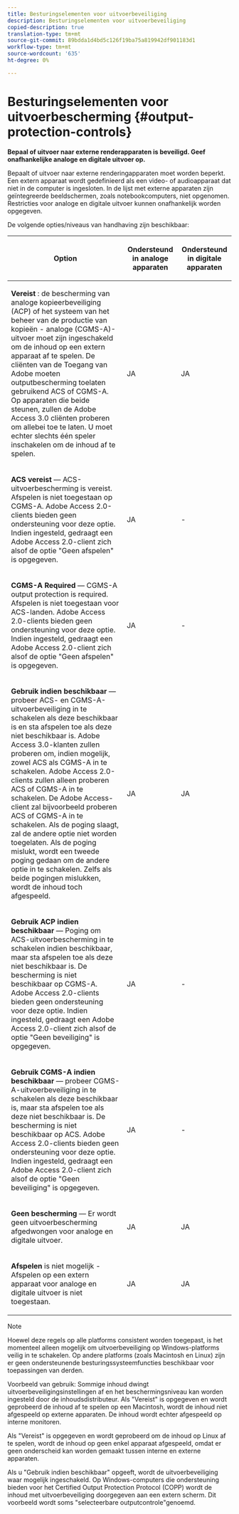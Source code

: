 ```yaml
---
title: Besturingselementen voor uitvoerbeveiliging
description: Besturingselementen voor uitvoerbeveiliging
copied-description: true
translation-type: tm+mt
source-git-commit: 89bdda1d4bd5c126f19ba75a819942df901183d1
workflow-type: tm+mt
source-wordcount: '635'
ht-degree: 0%

---
```



# Besturingselementen voor uitvoerbescherming {#output-protection-controls}

**Bepaal of uitvoer naar externe renderapparaten is beveiligd. Geef onafhankelijke analoge en digitale uitvoer op.**

Bepaalt of uitvoer naar externe renderingapparaten moet worden beperkt. Een extern apparaat wordt gedefinieerd als een video- of audioapparaat dat niet in de computer is ingesloten. In de lijst met externe apparaten zijn geïntegreerde beeldschermen, zoals notebookcomputers, niet opgenomen. Restricties voor analoge en digitale uitvoer kunnen onafhankelijk worden opgegeven.

De volgende opties/niveaus van handhaving zijn beschikbaar:

<table frame="all" colsep="0" rowsep="1" id="adobetable_fvw_5fx_n4"> 
 <thead class="- topic/thead "> 
  <tr rowsep="1" class="- topic/row "> 
   <th colname="1" class="- topic/entry entry"> <p class="- topic/p ">Option </p> </th> 
   <th colname="2" class="- topic/entry entry"> <p class="- topic/p ">Ondersteund in analoge apparaten </p> </th> 
   <th colname="3" class="- topic/entry entry"> <p class="- topic/p ">Ondersteund in digitale apparaten </p> </th> 
  </tr> 
 </thead>
 <tbody class="- topic/tbody "> 
  <tr rowsep="1" class="- topic/row "> 
   <td colname="1" class="- topic/entry "> <p class="- topic/p "><b class="+ topic/ph hi-d/b ">Vereist</b> : de bescherming van analoge kopieerbeveiliging (ACP) of het systeem van het beheer van de productie van kopieën - analoge (CGMS-A)-uitvoer moet zijn ingeschakeld om de inhoud op een extern apparaat af te spelen. De cliënten van de Toegang van Adobe moeten outputbescherming toelaten gebruikend ACS of CGMS-A. Op apparaten die beide steunen, zullen de Adobe Access 3.0 cliënten proberen om allebei toe te laten. U moet echter slechts één speler inschakelen om de inhoud af te spelen. </p> </td> 
   <td colname="2" class="- topic/entry "> <p class="- topic/p ">JA </p> </td> 
   <td colname="3" class="- topic/entry "> <p class="- topic/p ">JA </p> </td> 
  </tr> 
  <tr rowsep="1" class="- topic/row "> 
   <td colname="1" class="- topic/entry "> <p class="- topic/p "><b class="+ topic/ph hi-d/b ">ACS vereist</b>  — ACS-uitvoerbescherming is vereist. Afspelen is niet toegestaan op CGMS-A. Adobe Access 2.0-clients bieden geen ondersteuning voor deze optie. Indien ingesteld, gedraagt een Adobe Access 2.0-client zich alsof de optie "Geen afspelen" is opgegeven. </p> </td> 
   <td colname="2" class="- topic/entry "> <p class="- topic/p ">JA </p> </td> 
   <td colname="3" class="- topic/entry "> <p class="- topic/p ">- </p> </td> 
  </tr> 
  <tr rowsep="1" class="- topic/row "> 
   <td colname="1" class="- topic/entry "> <p class="- topic/p "><b class="+ topic/ph hi-d/b ">CGMS-A Required</b>  — CGMS-A output protection is required. Afspelen is niet toegestaan voor ACS-landen. Adobe Access 2.0-clients bieden geen ondersteuning voor deze optie. Indien ingesteld, gedraagt een Adobe Access 2.0-client zich alsof de optie "Geen afspelen" is opgegeven. </p> </td> 
   <td colname="2" class="- topic/entry "> <p class="- topic/p ">JA </p> </td> 
   <td colname="3" class="- topic/entry "> <p class="- topic/p ">- </p> </td> 
  </tr> 
  <tr rowsep="1" class="- topic/row "> 
   <td colname="1" class="- topic/entry "> <p class="- topic/p "><b class="+ topic/ph hi-d/b ">Gebruik indien beschikbaar</b>  — probeer ACS- en CGMS-A-uitvoerbeveiliging in te schakelen als deze beschikbaar is en sta afspelen toe als deze niet beschikbaar is. Adobe Access 3.0-klanten zullen proberen om, indien mogelijk, zowel ACS als CGMS-A in te schakelen. Adobe Access 2.0-clients zullen alleen proberen ACS of CGMS-A in te schakelen. De Adobe Access-client zal bijvoorbeeld proberen ACS of CGMS-A in te schakelen. Als de poging slaagt, zal de andere optie niet worden toegelaten. Als de poging mislukt, wordt een tweede poging gedaan om de andere optie in te schakelen. Zelfs als beide pogingen mislukken, wordt de inhoud toch afgespeeld. </p> </td> 
   <td colname="2" class="- topic/entry "> <p class="- topic/p ">JA </p> </td> 
   <td colname="3" class="- topic/entry "> <p class="- topic/p ">JA </p> </td> 
  </tr> 
  <tr rowsep="1" class="- topic/row "> 
   <td colname="1" class="- topic/entry "> <p class="- topic/p "><b class="+ topic/ph hi-d/b ">Gebruik ACP indien beschikbaar</b>  — Poging om ACS-uitvoerbescherming in te schakelen indien beschikbaar, maar sta afspelen toe als deze niet beschikbaar is. De bescherming is niet beschikbaar op CGMS-A. Adobe Access 2.0-clients bieden geen ondersteuning voor deze optie. Indien ingesteld, gedraagt een Adobe Access 2.0-client zich alsof de optie "Geen beveiliging" is opgegeven. </p> </td> 
   <td colname="2" class="- topic/entry "> <p class="- topic/p ">JA </p> </td> 
   <td colname="3" class="- topic/entry "> <p class="- topic/p ">- </p> </td> 
  </tr> 
  <tr rowsep="1" class="- topic/row "> 
   <td colname="1" class="- topic/entry "> <p class="- topic/p "><b class="+ topic/ph hi-d/b ">Gebruik CGMS-A indien beschikbaar  </b>— probeer CGMS-A-uitvoerbeveiliging in te schakelen als deze beschikbaar is, maar sta afspelen toe als deze niet beschikbaar is. De bescherming is niet beschikbaar op ACS. Adobe Access 2.0-clients bieden geen ondersteuning voor deze optie. Indien ingesteld, gedraagt een Adobe Access 2.0-client zich alsof de optie "Geen beveiliging" is opgegeven. </p> </td> 
   <td colname="2" class="- topic/entry "> <p class="- topic/p ">JA </p> </td> 
   <td colname="3" class="- topic/entry "> <p class="- topic/p ">- </p> </td> 
  </tr> 
  <tr rowsep="1" class="- topic/row "> 
   <td colname="1" class="- topic/entry "> <p class="- topic/p "><b class="+ topic/ph hi-d/b ">Geen bescherming</b> — Er wordt geen uitvoerbescherming afgedwongen voor analoge en digitale uitvoer. </p> </td> 
   <td colname="2" class="- topic/entry "> <p class="- topic/p ">JA </p> </td> 
   <td colname="3" class="- topic/entry "> <p class="- topic/p ">JA </p> </td> 
  </tr> 
  <tr rowsep="0" class="- topic/row "> 
   <td colname="1" class="- topic/entry "> <p class="- topic/p "><b class="+ topic/ph hi-d/b ">Afspelen</b>  is niet mogelijk - Afspelen op een extern apparaat voor analoge en digitale uitvoer is niet toegestaan. </p> </td> 
   <td colname="2" class="- topic/entry "> <p class="- topic/p ">JA </p> </td> 
   <td colname="3" class="- topic/entry "> <p class="- topic/p ">JA </p> </td> 
  </tr> 
 </tbody> 
</table>

>[!NOTE]
>
>Hoewel deze regels op alle platforms consistent worden toegepast, is het momenteel alleen mogelijk om uitvoerbeveiliging op Windows-platforms veilig in te schakelen. Op andere platforms (zoals Macintosh en Linux) zijn er geen ondersteunende besturingssysteemfuncties beschikbaar voor toepassingen van derden.

Voorbeeld van gebruik: Sommige inhoud dwingt uitvoerbeveiligingsinstellingen af en het beschermingsniveau kan worden ingesteld door de inhoudsdistributeur. Als &quot;Vereist&quot; is opgegeven en wordt geprobeerd de inhoud af te spelen op een Macintosh, wordt de inhoud niet afgespeeld op externe apparaten. De inhoud wordt echter afgespeeld op interne monitoren.

Als &quot;Vereist&quot; is opgegeven en wordt geprobeerd om de inhoud op Linux af te spelen, wordt de inhoud op geen enkel apparaat afgespeeld, omdat er geen onderscheid kan worden gemaakt tussen interne en externe apparaten.

Als u &quot;Gebruik indien beschikbaar&quot; opgeeft, wordt de uitvoerbeveiliging waar mogelijk ingeschakeld. Op Windows-computers die ondersteuning bieden voor het Certified Output Protection Protocol (COPP) wordt de inhoud met uitvoerbeveiliging doorgegeven aan een extern scherm. Dit voorbeeld wordt soms &quot;selecteerbare outputcontrole&quot;genoemd.
